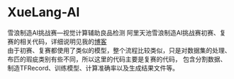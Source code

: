 # XueLang-AI
雪浪制造AI挑战赛—视觉计算辅助良品检测
阿里天池雪浪制造AI挑战赛初赛、复赛的相关代码，详细说明见我的[博客](https://blog.csdn.net/wtrnash/article/details/82530531)<br>
由于初赛、复赛都使用了类似的模型，整个流程比较类似，只是对数据集的处理、布匹的瑕疵类别有些不同，所以这里的代码主要是复赛的代码，
包含分割数据、制造TFRecord、训练模型、计算准确率以及生成结果文件等。
